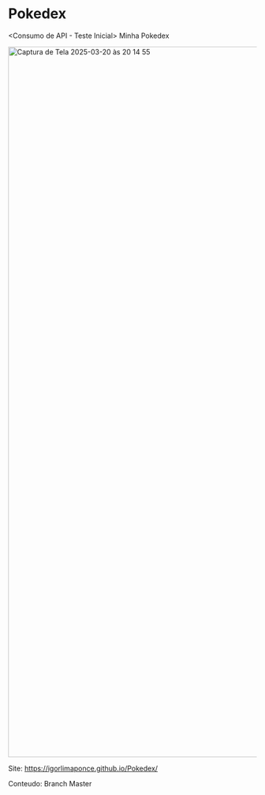 # Pokedex
<Consumo de API - Teste Inicial>
Minha Pokedex

<img width="1440" alt="Captura de Tela 2025-03-20 às 20 14 55" src="https://github.com/user-attachments/assets/1362482b-0ee8-4c1b-a5f2-665f44fed0a9" />

Site: https://igorlimaponce.github.io/Pokedex/

Conteudo: Branch Master

